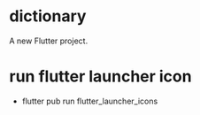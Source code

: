 # dictionary

A new Flutter project.

# run flutter launcher icon 
- flutter pub run flutter_launcher_icons

